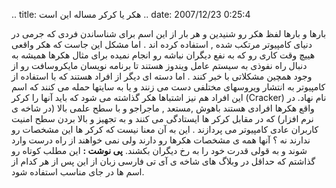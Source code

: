 .. title: هکر یا کرکر مساله این است .. date: 2007/12/23 0:25:4

بارها و بارها لفظ هکر رو شنیدین و هر بار از این اسم برای شناساندن فردی
که جرمی در دنیای کامپیوتر مرتکب شده , استفاده کرده اند . اما مشکل این
جاست که هکر واقعی هییچ وقت کاری رو که به نفع دیگران نباشه رو انجام نمیده
برای مثال هکرها همیشه به دنبال راه نفوذی به سیستم عامل ویندوز هستند تا
برنامه نویسان مایکروسافت رو از وجود همچین مشکلاتی با خبر کنند . اما دسته
ای دیگر از افراد هستند که با استفاده از کامپیوتر به انتشار ویروسهای
مختلفی دست می زنند و یا به سایتها حمله می کنند که اسم این افراد هم نیز
اشتباها هکر گذاشته می شود که باید آنها را کرکر (Cracker) نام نهاد. در
واقع هکرها افرادی هستند باهوش ,مستعد , ماجراجو و با سطح علمی بالا (در
شاخه ی نرم افزار) که در مقابل کرکر ها ایستادگی می کنند و به تجهیز و بالا
بردن سطح امنیت کاربران عادی کامپیوتر می پردازند . این به آن معنا نیست که
کرکر ها این مشخصات رو ندارند نه ؟ آنها همه ی مشخصات هکرها رو دارند ولی
نمی خواهند از راه درست وارد شوند و به قولی قدرت خود را به رخ دیگران
بکشند. **پی نوشت :** این مطلب کوتاه رو گذاشتم که حداقل در وبلاگ های شاخه
ی آی تی فارسی زبان از این پس از هر کدام از اسم ها در جای مناسب استفاده
شود.
